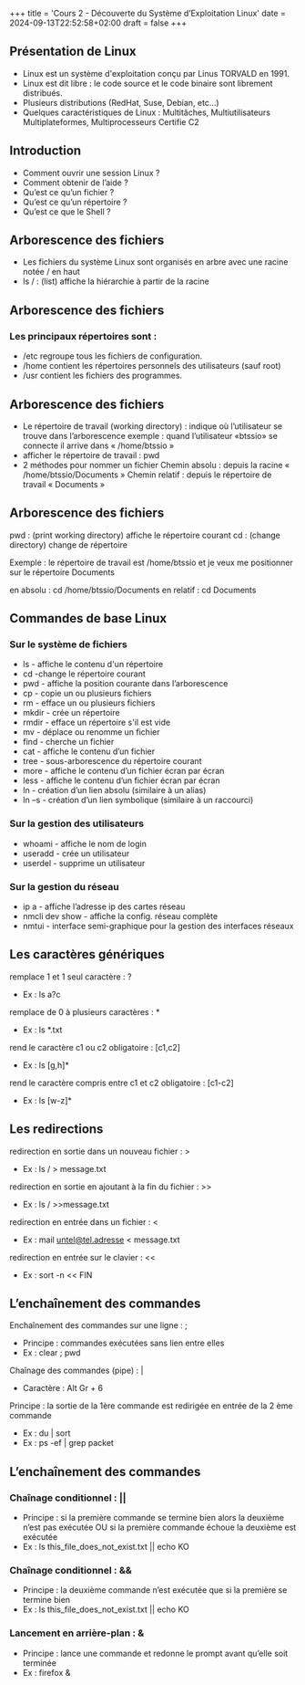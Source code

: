 +++
title = 'Cours 2 - Découverte du Système d’Exploitation Linux'
date = 2024-09-13T22:52:58+02:00
draft = false
+++


## Présentation de Linux

- Linux est un système d'exploitation conçu par Linus TORVALD en 1991.
- Linux est dit libre : le code source et le code binaire sont librement distribués.
- Plusieurs distributions (RedHat, Suse, Debian, etc...)
- Quelques caractéristiques de Linux :
    Multitâches, Multiutilisateurs
    Multiplateformes, Multiprocesseurs
    Certifie C2

## Introduction

- Comment ouvrir une session Linux ?
- Comment obtenir de l’aide ?
- Qu’est ce qu’un fichier ?
- Qu’est ce qu’un répertoire ?
- Qu’est ce que le Shell ?

## Arborescence des fichiers

- Les fichiers du système Linux sont organisés en
arbre avec une racine notée / en haut
- ls / : (list) affiche la hiérarchie à partir de la racine

## Arborescence des fichiers

### Les principaux répertoires sont :

- /etc regroupe tous les fichiers de configuration.
- /home contient les répertoires personnels des utilisateurs
(sauf root)
- /usr contient les fichiers des programmes.

## Arborescence des fichiers

- Le répertoire de travail (working directory) : indique où l’utilisateur se trouve dans l’arborescence exemple : quand l’utilisateur «btssio» se connecte il arrive dans « /home/btssio »
- afficher le répertoire de travail : pwd
- 2 méthodes pour nommer un fichier
    Chemin absolu : depuis la racine 
    « /home/btssio/Documents » Chemin relatif : depuis le répertoire de travail
    « Documents »

## Arborescence des fichiers

pwd : (print working directory) affiche le répertoire courant
cd : (change directory) change de répertoire 

Exemple : le répertoire de travail est /home/btssio et je veux me positionner sur le répertoire Documents

en absolu : cd /home/btssio/Documents
en relatif : cd Documents

## Commandes de base Linux


### Sur le système de fichiers
- ls - affiche le contenu d'un répertoire
- cd -change le répertoire courant
- pwd - affiche la position courante dans l’arborescence
- cp - copie un ou plusieurs fichiers
- rm - efface un ou plusieurs fichiers
- mkdir - crée un répertoire
- rmdir - efface un répertoire s'il est vide
- mv - déplace ou renomme un fichier
- find - cherche un fichier
- cat - affiche le contenu d’un fichier
- tree - sous-arborescence du répertoire courant
- more - affiche le contenu d’un fichier écran par écran
- less - affiche le contenu d’un fichier écran par écran
- ln - création d’un lien absolu (similaire à un alias)
- ln –s - création d’un lien symbolique (similaire à un raccourci)

### Sur la gestion des utilisateurs

- whoami - affiche le nom de login
- useradd - crée un utilisateur
- userdel - supprime un utilisateur

### Sur la gestion du réseau

- ip a - affiche l’adresse ip des cartes réseau
- nmcli dev show - affiche la config. réseau complète
- nmtui - interface semi-graphique pour la gestion des interfaces réseaux

## Les caractères génériques

remplace 1 et 1 seul caractère : ?
- Ex : ls a?c

remplace de 0 à plusieurs caractères : *
- Ex : ls *.txt

rend le caractère c1 ou c2 obligatoire : [c1,c2]
- Ex : ls [g,h]*

rend le caractère compris entre c1 et c2 obligatoire : [c1-c2]
- Ex : ls [w-z]*

## Les redirections

redirection en sortie dans un nouveau fichier : >
- Ex : ls / > message.txt

redirection en sortie en ajoutant à la fin du fichier : >>
- Ex : ls / >>message.txt

redirection en entrée dans un fichier : <
- Ex : mail untel@tel.adresse < message.txt

redirection en entrée sur le clavier : <<
- Ex : sort -n << FIN

## L’enchaînement des commandes

Enchaînement des commandes sur une ligne : ;

- Principe : commandes exécutées sans lien entre
elles
- Ex : clear ; pwd

Chaînage des commandes (pipe) : |
- Caractère : Alt Gr + 6

Principe : la sortie de la 1ère commande est redirigée en entrée de la 2 ème commande

- Ex : du | sort
- Ex : ps -ef | grep packet

## L’enchaînement des commandes

### Chaînage conditionnel : ||
- Principe : si la première commande se termine bien alors la deuxième n’est
pas exécutée OU si la première commande échoue la deuxième est exécutée
- Ex : ls this_file_does_not_exist.txt || echo KO

### Chaînage conditionnel : &&
- Principe : la deuxième commande n’est exécutée que si la première se
termine bien
- Ex : ls this_file_does_not_exist.txt || echo KO

### Lancement en arrière-plan : &
- Principe : lance une commande et redonne le prompt avant qu’elle soit
terminée
- Ex : firefox &

